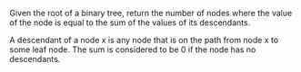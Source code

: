Given the root of a binary tree, return the number of nodes where the value of the node is equal to the sum of the values of its descendants.

A descendant of a node x is any node that is on the path from node x to some leaf node. The sum is considered to be 0 if the node has no descendants.